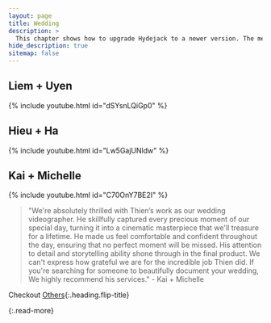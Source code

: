 ```yaml
---
layout: page
title: Wedding
description: >
  This chapter shows how to upgrade Hydejack to a newer version. The method depends on how you've installed Hydejack.
hide_description: true
sitemap: false
---
```

## Liem + Uyen
{% include youtube.html id="dSYsnLQiGp0" %} 

## Hieu + Ha
{% include youtube.html id="Lw5GajUNldw" %} 
<!-- > "Thien beautifully captured the essence of our traditional Vietnamese wedding. Thien's understanding of our cultural nuances and traditions was evident in every frame. The video not only showcased the vibrant colors and rituals but also the emotional connection we shared with our families. Thien's expertise in blending modern storytelling with our heritage made our wedding video an absolute treasure that we can't thank him enough for." - Hieu + Ha -->

## Kai + Michelle
{% include youtube.html id="C70OnY7BE2I" %} 
> "We're absolutely thrilled with Thien’s work as our wedding videographer. He skillfully captured every precious moment of our special day, turning it into a cinematic masterpiece that we'll treasure for a lifetime. He made us feel comfortable and confident throughout the day, ensuring that no perfect moment will be missed. His attention to detail and storytelling ability shone through in the final product. We can't express how grateful we are for the incredible job Thien did. If you're searching for someone to beautifully document your wedding, We highly recommend his services." - Kai + Michelle

Checkout [Others](others.md){:.heading.flip-title}


{:.read-more}
